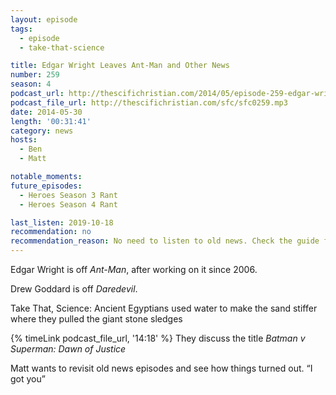 ```yaml
---
layout: episode
tags:
  - episode
  - take-that-science

title: Edgar Wright Leaves Ant-Man and Other News
number: 259
season: 4
podcast_url: http://thescifichristian.com/2014/05/episode-259-edgar-wright-leaves-ant-man-and-other-news/
podcast_file_url: http://thescifichristian.com/sfc/sfc0259.mp3
date: 2014-05-30
length: '00:31:41'
category: news
hosts:
  - Ben
  - Matt

notable_moments: 
future_episodes:
  - Heroes Season 3 Rant
  - Heroes Season 4 Rant

last_listen: 2019-10-18
recommendation: no
recommendation_reason: No need to listen to old news. Check the guide for what's interesting in hindsight.
---
```

Edgar Wright is off <i class="work-title">Ant-Man</i>, after working on it since 2006.

Drew Goddard is off <i class="work-title">Daredevil</i>.

Take That, Science: Ancient Egyptians used water to make the sand stiffer where they pulled the giant stone sledges

{% timeLink podcast_file_url, '14:18' %} They discuss the title <i class='work-title'>Batman v Superman: Dawn of Justice</i>

Matt wants to revisit old news episodes and see how things turned out. <q class="archivist inline">I got you</q>